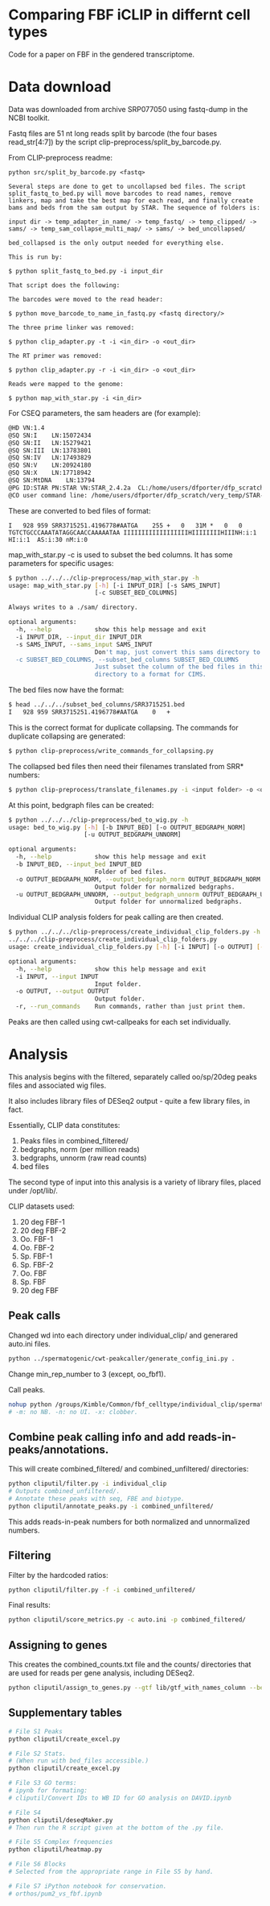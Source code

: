Comparing FBF iCLIP in differnt cell types
======

Code for a paper on FBF in the gendered transcriptome. 

Data download
======

Data was downloaded from archive SRP077050 using fastq-dump in the NCBI toolkit.

Fastq files are 51 nt long reads split by barcode (the four bases read_str[4:7])
by the script clip-preprocess/split_by_barcode.py.

From CLIP-preprocess readme:

```
python src/split_by_barcode.py <fastq>

Several steps are done to get to uncollapsed bed files. The script split_fastq_to_bed.py will move barcodes to read names, remove linkers, map and take the best map for each read, and finally create bams and beds from the sam output by STAR. The sequence of folders is:

input dir -> temp_adapter_in_name/ -> temp_fastq/ -> temp_clipped/ -> sams/ -> temp_sam_collapse_multi_map/ -> sams/ -> bed_uncollapsed/

bed_collapsed is the only output needed for everything else.

This is run by:

$ python split_fastq_to_bed.py -i input_dir

That script does the following:

The barcodes were moved to the read header:

$ python move_barcode_to_name_in_fastq.py <fastq directory/>

The three prime linker was removed:

$ python clip_adapter.py -t -i <in_dir> -o <out_dir>

The RT primer was removed:

$ python clip_adapter.py -r -i <in_dir> -o <out_dir>

Reads were mapped to the genome:

$ python map_with_star.py -i <in_dir>
```

For CSEQ parameters, the sam headers are (for example):

```bash
@HD	VN:1.4
@SQ	SN:I	LN:15072434
@SQ	SN:II	LN:15279421
@SQ	SN:III	LN:13783801
@SQ	SN:IV	LN:17493829
@SQ	SN:V	LN:20924180
@SQ	SN:X	LN:17718942
@SQ	SN:MtDNA	LN:13794
@PG	ID:STAR	PN:STAR	VN:STAR_2.4.2a	CL:/home/users/dfporter/dfp_scratch/very_temp/STAR-STAR_2.4.2a/bin/Linux_x86_64/STAR   --runThreadN 16   --genomeDir /home/users/dfporter/dfp_scratch/very_temp/STAR-STAR_2.4.2a/bin/Linux_x86_64/indexes/   --readFilesIn ../temp_clipped/SRR3715268.fastq      --outFileNamePrefix SRR3715268_   --outSAMunmapped Within   --outFilterMultimapNmax 3   --outFilterMismatchNmax 2   --winAnchorMultimapNmax 10000   --seedSearchStartLmax 6   --alignIntronMax 1   --alignTranscriptsPerReadNmax 50000   --alignEndsType Local   --sjdbGTFfile /home/users/dfporter/dfp_scratch/very_temp/STAR-STAR_2.4.2a/bin/Linux_x86_64/indexes/sjdb.txt   --sjdbGTFtagExonParentTranscript transcript_id
@CO	user command line: /home/users/dfporter/dfp_scratch/very_temp/STAR-STAR_2.4.2a/bin/Linux_x86_64/STAR --alignIntronMax 1 --sjdbGTFfile /home/users/dfporter/dfp_scratch/very_temp/STAR-STAR_2.4.2a/bin/Linux_x86_64/indexes/sjdb.txt --genomeDir /home/users/dfporter/dfp_scratch/very_temp/STAR-STAR_2.4.2a/bin/Linux_x86_64/indexes/ --readFilesIn ../temp_clipped/SRR3715268.fastq --outSAMunmapped Within --outFilterMultimapNmax 3 --outFilterMismatchNmax 2 --seedSearchStartLmax 6 --winAnchorMultimapNmax 10000 --alignEndsType Local --sjdbGTFtagExonParentTranscript transcript_id --runThreadN 16 --outFileNamePrefix SRR3715268_ --alignTranscriptsPerReadNmax 50000
```

These are converted to bed files of format:

```
I	928	959	SRR3715251.4196778#AATGA	255	+	0	31M	*	0	0	TGTCTGCCCAAATATAGGCAACCAAAAATAA	IIIIIIIIIIIIIIIIIIHIIIIIIIIHIIINH:i:1	HI:i:1	AS:i:30	nM:i:0
```

map_with_star.py -c is used to subset the bed columns.
It has some parameters for specific usages:

```bash
$ python ../../../clip-preprocess/map_with_star.py -h
usage: map_with_star.py [-h] [-i INPUT_DIR] [-s SAMS_INPUT]
                        [-c SUBSET_BED_COLUMNS]

Always writes to a ./sam/ directory.

optional arguments:
  -h, --help            show this help message and exit
  -i INPUT_DIR, --input_dir INPUT_DIR
  -s SAMS_INPUT, --sams_input SAMS_INPUT
                        Don't map, just convert this sams directory to bed.
  -c SUBSET_BED_COLUMNS, --subset_bed_columns SUBSET_BED_COLUMNS
                        Just subset the column of the bed files in this
                        directory to a format for CIMS.
```

The bed files now have the format:
```bash
$ head ../../../subset_bed_columns/SRR3715251.bed 
I	928	959	SRR3715251.4196778#AATGA	0	+
```

This is the correct format for duplicate collapsing.
The commands for duplicate collapsing are generated:

```bash
$ python clip-preprocess/write_commands_for_collapsing.py
```

The collapsed bed files then need their filenames translated from SRR* numbers:
```bash
$ python clip-preprocess/translate_filenames.py -i <input folder> -o <output folder>
```

At this point, bedgraph files can be created:

```bash
$ python ../../../clip-preprocess/bed_to_wig.py -h
usage: bed_to_wig.py [-h] [-b INPUT_BED] [-o OUTPUT_BEDGRAPH_NORM]
                     [-u OUTPUT_BEDGRAPH_UNNORM]

optional arguments:
  -h, --help            show this help message and exit
  -b INPUT_BED, --input_bed INPUT_BED
                        Folder of bed files.
  -o OUTPUT_BEDGRAPH_NORM, --output_bedgraph_norm OUTPUT_BEDGRAPH_NORM
                        Output folder for normalized bedgraphs.
  -u OUTPUT_BEDGRAPH_UNNORM, --output_bedgraph_unnorm OUTPUT_BEDGRAPH_UNNORM
                        Output folder for unnormalized bedgraphs.
```

Individual CLIP analysis folders for peak calling are then created.

```bash
$ python ../../../clip-preprocess/create_individual_clip_folders.py -h
../../../clip-preprocess/create_individual_clip_folders.py
usage: create_individual_clip_folders.py [-h] [-i INPUT] [-o OUTPUT] [-r]

optional arguments:
  -h, --help            show this help message and exit
  -i INPUT, --input INPUT
                        Input folder.
  -o OUTPUT, --output OUTPUT
                        Output folder.
  -r, --run_commands    Run commands, rather than just print them.
```

Peaks are then called using cwt-callpeaks for each set individually.

Analysis
======

This analysis begins with the filtered, separately called oo/sp/20deg peaks
 files and associated wig files.

 It also includes library files of DESeq2 output - quite a few library files,
 in fact.

Essentially, CLIP data constitutes:

1. Peaks files in combined_filtered/
2. bedgraphs, norm (per million reads)
3. bedgraphs, unnorm (raw read counts)
4. bed files

The second type of input into this analysis is a variety of library files,
 placed under /opt/lib/.

CLIP datasets used:

1. 20 deg FBF-1
2. 20 deg FBF-2
3. Oo. FBF-1
4. Oo. FBF-2
5. Sp. FBF-1
6. Sp. FBF-2
7. Oo. FBF
8. Sp. FBF
9. 20 deg FBF



Peak calls
---

Changed wd into each directory under individual_clip/ and generared auto.ini files.

```bash
python ../spermatogenic/cwt-peakcaller/generate_config_ini.py .
```

Change min_rep_number to 3 (except, oo_fbf1).

Call peaks.

```bash
nohup python /groups/Kimble/Common/fbf_celltype/individual_clip/spermatogenic/cwt-peakcaller/main.py -c auto.ini -m -n -x > t &
# -m: no NB. -n: no UI. -x: clobber.
```

Combine peak calling info and add reads-in-peaks/annotations.
---

This will create combined_filtered/ and combined_unfiltered/ directories:

```bash
python cliputil/filter.py -i individual_clip
# Outputs combined_unfiltered/.
# Annotate these peaks with seq, FBE and biotype.
python cliputil/annotate_peaks.py -i combined_unfiltered/
```

This adds reads-in-peak numbers for both normalized and unnormalized numbers.

Filtering
---

Filter by the hardcoded ratios:
```bash
python cliputil/filter.py -f -i combined_unfiltered/
```

Final results:
```bash
python cliputil/score_metrics.py -c auto.ini -p combined_filtered/
```

Assigning to genes
---
This creates the combined_counts.txt file and the counts/ directories that are used for 
reads per gene analysis, including DESeq2.

```bash
python cliputil/assign_to_genes.py --gtf lib/gtf_with_names_column --bed all_bed_collapsed/
```


Supplementary tables
---

```bash
# File S1 Peaks
python cliputil/create_excel.py

# File S2 Stats.
# (When run with bed_files accessible.)
python cliputil/create_excel.py

# File S3 GO terms:
# ipynb for formating:
# cliputil/Convert IDs to WB ID for GO analysis on DAVID.ipynb

# File S4
python cliputil/deseqMaker.py
# Then run the R script given at the bottom of the .py file.

# File S5 Complex frequencies
python cliputil/heatmap.py

# File S6 Blocks
# Selected from the appropriate range in File S5 by hand.

# File S7 iPython notebook for conservation.
# orthos/pum2_vs_fbf.ipynb
```




